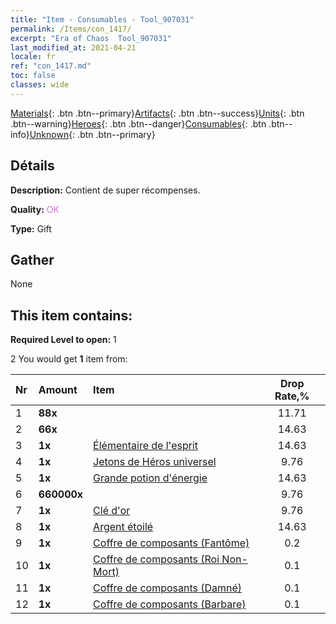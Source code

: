 ```yaml
---
title: "Item - Consumables - Tool_907031"
permalink: /Items/con_1417/
excerpt: "Era of Chaos  Tool_907031"
last_modified_at: 2021-04-21
locale: fr
ref: "con_1417.md"
toc: false
classes: wide
---
```

 [Materials](/fr/Items/){: .btn .btn--primary}[Artifacts](/fr/Items/Artifacts/){: .btn .btn--success}[Units](/fr/Items/Units/){: .btn .btn--warning}[Heroes](/fr/Items/Heroes/){: .btn .btn--danger}[Consumables](/fr/Items/Consumables/){: .btn .btn--info}[Unknown](/fr/Items/Unknown/){: .btn .btn--primary}

## Détails
 **Description:** Contient de super récompenses.

 **Quality:** <span style="color: #DA70D6">OK</span>

 **Type:** Gift

## Gather

  None

## This item contains:

 **Required Level to open:** 1

 2 You would get **1** item  from:

  | Nr | Amount |     Item    | Drop Rate,% |
  |:---|:-------|:------------|:---------:|
  | 1 |  **88x** | <i class="fas fa-gem"/> | 11.71 | 
  | 2 |  **66x** | <i class="fas fa-gem"/> | 14.63 | 
  | 3 |  **1x** | [Élémentaire de l'esprit](/fr/Items/unt_267/) | 14.63 | 
  | 4 |  **1x** | [Jetons de Héros universel](/fr/Items/her_358/) | 9.76 | 
  | 5 |  **1x** | [Grande potion d'énergie](/fr/Items/con_706/) | 14.63 | 
  | 6 |  **660000x** | <i class="fas fa-coins"/> | 9.76 | 
  | 7 |  **1x** | [Clé d'or](/fr/Items/con_783/) | 9.76 | 
  | 8 |  **1x** | [Argent étoilé](/fr/Items/con_969/) | 14.63 | 
  | 9 |  **1x** | [Coffre de composants (Fantôme)](/fr/Items/con_1339/) | 0.2 | 
  | 10 |  **1x** | [Coffre de composants (Roi Non-Mort)](/fr/Items/con_1340/) | 0.1 | 
  | 11 |  **1x** | [Coffre de composants (Damné)](/fr/Items/con_1341/) | 0.1 | 
  | 12 |  **1x** | [Coffre de composants (Barbare)](/fr/Items/con_1342/) | 0.1 | 
